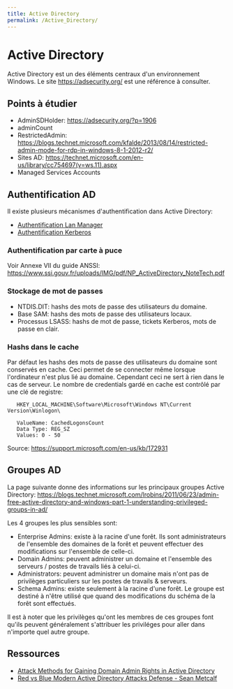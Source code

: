```yaml
---
title: Active Directory
permalink: /Active_Directory/
---
```


# Active Directory

Active Directory est un des éléments centraux d'un environnement Windows. Le site <https://adsecurity.org/> est une référence à consulter.

Points à étudier
----------------

-   AdminSDHolder: <https://adsecurity.org/?p=1906>
-   adminCount
-   RestrictedAdmin: <https://blogs.technet.microsoft.com/kfalde/2013/08/14/restricted-admin-mode-for-rdp-in-windows-8-1-2012-r2/>
-   Sites AD: <https://technet.microsoft.com/en-us/library/cc754697(v=ws.11).aspx>
-   Managed Services Accounts

Authentification AD
-------------------

Il existe plusieurs mécanismes d'authentification dans Active Directory:

-   [Authentification Lan Manager](/Lan_Manager/)
-   [Authentification Kerberos](/Kerberos/")

### Authentification par carte à puce

Voir Annexe VII du guide ANSSI: <https://www.ssi.gouv.fr/uploads/IMG/pdf/NP_ActiveDirectory_NoteTech.pdf>

### Stockage de mot de passes

-   NTDIS.DIT: hashs des mots de passe des utilisateurs du domaine.
-   Base SAM: hashs des mots de passe des utilisateurs locaux.
-   Processus LSASS: hashs de mot de passe, tickets Kerberos, mots de passe en clair.

### Hashs dans le cache

Par défaut les hashs des mots de passe des utilisateurs du domaine sont conservés en cache. Ceci permet de se connecter même lorsque l'ordinateur n'est plus lié au domaine. Cependant ceci ne sert à rien dans le cas de serveur. Le nombre de credentials gardé en cache est contrôlé par une clé de registre:

``` text
   HKEY_LOCAL_MACHINE\Software\Microsoft\Windows NT\Current Version\Winlogon\

   ValueName: CachedLogonsCount
   Data Type: REG_SZ
   Values: 0 - 50
```

Source: <https://support.microsoft.com/en-us/kb/172931>

Groupes AD
----------

La page suivante donne des informations sur les principaux groupes Active Directory: <https://blogs.technet.microsoft.com/lrobins/2011/06/23/admin-free-active-directory-and-windows-part-1-understanding-privileged-groups-in-ad/>

Les 4 groupes les plus sensibles sont:

-   Enterprise Admins: existe à la racine d'une forêt. Ils sont administrateurs de l'ensemble des domaines de la forêt et peuvent effectuer des modifications sur l'ensemble de celle-ci.
-   Domain Admins: peuvent administrer un domaine et l'ensemble des serveurs / postes de travails liés à celui-ci.
-   Administrators: peuvent administrer un domaine mais n'ont pas de privilèges particuliers sur les postes de travails & serveurs.
-   Schema Admins: existe seulement à la racine d'une forêt. Le groupe est destiné à n'être utilisé que quand des modifications du schéma de la forêt sont effectués.

Il est à noter que les privilèges qu'ont les membres de ces groupes font qu'ils peuvent généralement s'attribuer les priviléges pour aller dans n'importe quel autre groupe.

Ressources
----------

-   [Attack Methods for Gaining Domain Admin Rights in Active Directory](https://adsecurity.org/?p=2362)
-   [Red vs Blue Modern Active Directory Attacks Defense - Sean Metcalf](https://www.youtube.com/watch?v=Lz6haohGAMc&feature=youtu.be)
